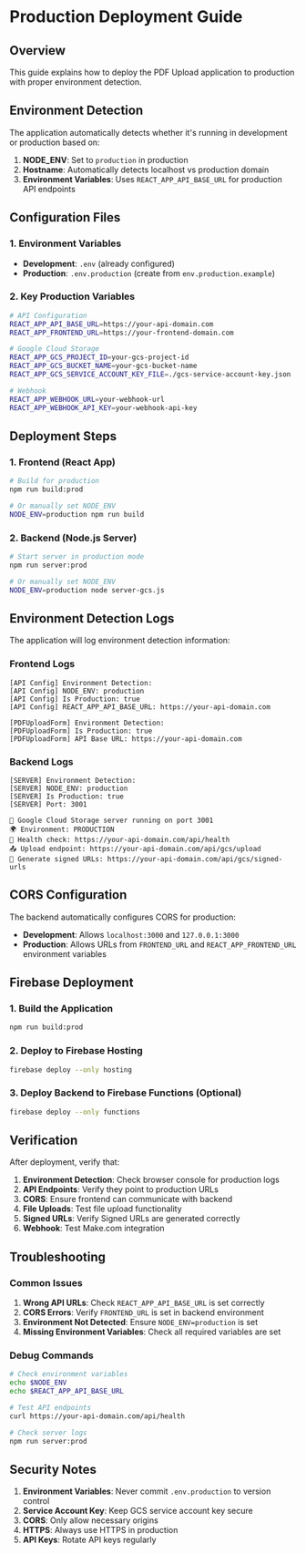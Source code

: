 # Production Deployment Guide

## Overview
This guide explains how to deploy the PDF Upload application to production with proper environment detection.

## Environment Detection

The application automatically detects whether it's running in development or production based on:

1. **NODE_ENV**: Set to `production` in production
2. **Hostname**: Automatically detects localhost vs production domain
3. **Environment Variables**: Uses `REACT_APP_API_BASE_URL` for production API endpoints

## Configuration Files

### 1. Environment Variables
- **Development**: `.env` (already configured)
- **Production**: `.env.production` (create from `env.production.example`)

### 2. Key Production Variables
```bash
# API Configuration
REACT_APP_API_BASE_URL=https://your-api-domain.com
REACT_APP_FRONTEND_URL=https://your-frontend-domain.com

# Google Cloud Storage
REACT_APP_GCS_PROJECT_ID=your-gcs-project-id
REACT_APP_GCS_BUCKET_NAME=your-gcs-bucket-name
REACT_APP_GCS_SERVICE_ACCOUNT_KEY_FILE=./gcs-service-account-key.json

# Webhook
REACT_APP_WEBHOOK_URL=your-webhook-url
REACT_APP_WEBHOOK_API_KEY=your-webhook-api-key
```

## Deployment Steps

### 1. Frontend (React App)
```bash
# Build for production
npm run build:prod

# Or manually set NODE_ENV
NODE_ENV=production npm run build
```

### 2. Backend (Node.js Server)
```bash
# Start server in production mode
npm run server:prod

# Or manually set NODE_ENV
NODE_ENV=production node server-gcs.js
```

## Environment Detection Logs

The application will log environment detection information:

### Frontend Logs
```
[API Config] Environment Detection:
[API Config] NODE_ENV: production
[API Config] Is Production: true
[API Config] REACT_APP_API_BASE_URL: https://your-api-domain.com

[PDFUploadForm] Environment Detection:
[PDFUploadForm] Is Production: true
[PDFUploadForm] API Base URL: https://your-api-domain.com
```

### Backend Logs
```
[SERVER] Environment Detection:
[SERVER] NODE_ENV: production
[SERVER] Is Production: true
[SERVER] Port: 3001

🚀 Google Cloud Storage server running on port 3001
🌍 Environment: PRODUCTION
📁 Health check: https://your-api-domain.com/api/health
📤 Upload endpoint: https://your-api-domain.com/api/gcs/upload
🔗 Generate signed URLs: https://your-api-domain.com/api/gcs/signed-urls
```

## CORS Configuration

The backend automatically configures CORS for production:

- **Development**: Allows `localhost:3000` and `127.0.0.1:3000`
- **Production**: Allows URLs from `FRONTEND_URL` and `REACT_APP_FRONTEND_URL` environment variables

## Firebase Deployment

### 1. Build the Application
```bash
npm run build:prod
```

### 2. Deploy to Firebase Hosting
```bash
firebase deploy --only hosting
```

### 3. Deploy Backend to Firebase Functions (Optional)
```bash
firebase deploy --only functions
```

## Verification

After deployment, verify that:

1. **Environment Detection**: Check browser console for production logs
2. **API Endpoints**: Verify they point to production URLs
3. **CORS**: Ensure frontend can communicate with backend
4. **File Uploads**: Test file upload functionality
5. **Signed URLs**: Verify Signed URLs are generated correctly
6. **Webhook**: Test Make.com integration

## Troubleshooting

### Common Issues

1. **Wrong API URLs**: Check `REACT_APP_API_BASE_URL` is set correctly
2. **CORS Errors**: Verify `FRONTEND_URL` is set in backend environment
3. **Environment Not Detected**: Ensure `NODE_ENV=production` is set
4. **Missing Environment Variables**: Check all required variables are set

### Debug Commands

```bash
# Check environment variables
echo $NODE_ENV
echo $REACT_APP_API_BASE_URL

# Test API endpoints
curl https://your-api-domain.com/api/health

# Check server logs
npm run server:prod
```

## Security Notes

1. **Environment Variables**: Never commit `.env.production` to version control
2. **Service Account Key**: Keep GCS service account key secure
3. **CORS**: Only allow necessary origins
4. **HTTPS**: Always use HTTPS in production
5. **API Keys**: Rotate API keys regularly
